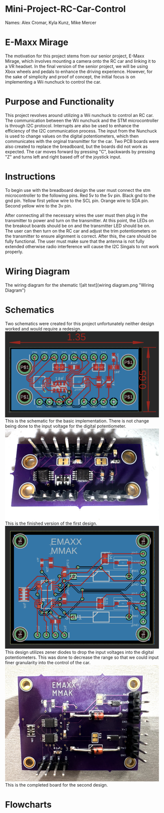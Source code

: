 # Mini-Project-RC-Car-Control
Names: 
Alex Cromar,
Kyla Kunz,
Mike Mercer

# E-Maxx Mirage
The motivation for this project stems from our senior project, E-Maxx Mirage, which involves mounting a camera onto the RC car and linking it to a VR headset. In the final version of the senior project, we will be using Xbox wheels and pedals to enhance the driving experience. However, for the sake of simplicity and proof of concept, the initial focus is on implementing a Wii nunchuck to control the car.

# Purpose and Functionality
This project revolves around utilizing a Wii nunchuck to control an RC car. The communication between the Wii nunchuck and the STM microcontroller is through I2C protocol. Interrupts are also be used to enhance the efficiency of the I2C communication process. The input from the Nunchuck is used to change values on the digital potentiometers, which then communicates with the orginal transmitter for the car. Two PCB boards were also created to replace the breadboard, but the boards did not work as expected. The car moves forward by pressing "C", backwards by pressing "Z" and turns left and right based off of the joystick input.

# Instructions
To begin use with the breadboard design the user must connect the stm microcontroller to the following pins. Red 5v to the 5v pin. Black gnd to the gnd pin. Yellow first yellow wire to the SCL pin. Orange wire to SDA pin. Second yellow wire to the 3v pin. 

After connecting all the necessary wires the user must then plug in the transmitter to power and turn on the transmitter. At this point, the LEDs on the breakout boards should be on and the transmitter LED should be on. The user can then turn on the RC car and adjust the trim potentiometers on the transmitter to ensure alignment is correct. After this, the care should be fully functional. The user must make sure that the antenna is not fully extended otherwise radio interference will cause the I2C  Singals to not work properly.
# Wiring Diagram
The wiring diagram for the shematic 
![alt text](wiring diagram.png "Wiring Diagram")
# Schematics
Two schematics were created for this project unfortunately neither design worked and would require a redesign.
![alt text](PCB_Design.png "PCB 1 Design")
This is the schematic for the basic implementation. There is not change being done to the input voltage for the digital potentiometer.
![alt text](PCB_Soldered.png "PCB 1 Soldered")
This is the finished version of the first design.
![alt text](PCB_ZenerDiodes_Design.png "PCB Zener Design")
This design utilizes zener diodes to drop the input voltages into the digital potentiometers. 
This was done to decrease the range so that we could input finer granularity into the control of the car.
![alt text](PCB_ZenerDiodes_Soldered.png "PCB Zener Soldered")
This is the completed board for the second design.
# Flowcharts
